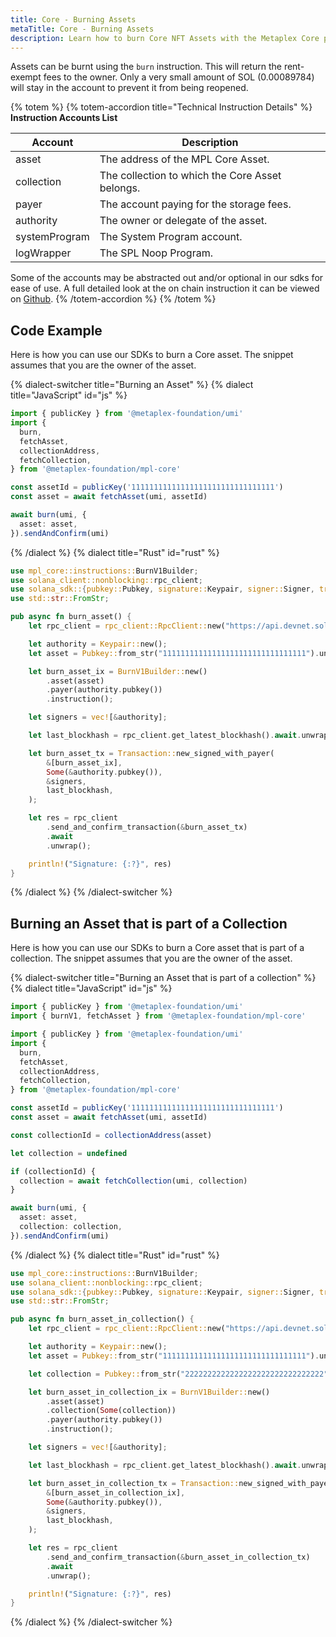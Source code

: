 ```yaml
---
title: Core - Burning Assets
metaTitle: Core - Burning Assets
description: Learn how to burn Core NFT Assets with the Metaplex Core packages.
---
```


Assets can be burnt using the `burn` instruction. This will return the rent-exempt fees to the owner. Only a very small amount of SOL (0.00089784) will stay in the account to prevent it from being reopened.

{% totem %}
{% totem-accordion title="Technical Instruction Details" %}
**Instruction Accounts List**

| Account       | Description                                     |
| ------------- | ----------------------------------------------- |
| asset         | The address of the MPL Core Asset.              |
| collection    | The collection to which the Core Asset belongs. |
| payer         | The account paying for the storage fees.        |
| authority     | The owner or delegate of the asset.             |
| systemProgram | The System Program account.                     |
| logWrapper    | The SPL Noop Program.                           |

Some of the accounts may be abstracted out and/or optional in our sdks for ease of use.
A full detailed look at the on chain instruction it can be viewed on [Github](https://github.com/metaplex-foundation/mpl-core/blob/5a45f7b891f2ca58ad1fc18e0ebdd0556ad59a4b/programs/mpl-core/src/instruction.rs#L123).
{% /totem-accordion %}
{% /totem %}

## Code Example

Here is how you can use our SDKs to burn a Core asset. The snippet assumes that you are the owner of the asset.

{% dialect-switcher title="Burning an Asset" %}
{% dialect title="JavaScript" id="js" %}

```ts
import { publicKey } from '@metaplex-foundation/umi'
import {
  burn,
  fetchAsset,
  collectionAddress,
  fetchCollection,
} from '@metaplex-foundation/mpl-core'

const assetId = publicKey('11111111111111111111111111111111')
const asset = await fetchAsset(umi, assetId)

await burn(umi, {
  asset: asset,
}).sendAndConfirm(umi)
```

{% /dialect %}
{% dialect title="Rust" id="rust" %}

```rust
use mpl_core::instructions::BurnV1Builder;
use solana_client::nonblocking::rpc_client;
use solana_sdk::{pubkey::Pubkey, signature::Keypair, signer::Signer, transaction::Transaction};
use std::str::FromStr;

pub async fn burn_asset() {
    let rpc_client = rpc_client::RpcClient::new("https://api.devnet.solana.com".to_string());

    let authority = Keypair::new();
    let asset = Pubkey::from_str("11111111111111111111111111111111").unwrap();

    let burn_asset_ix = BurnV1Builder::new()
        .asset(asset)
        .payer(authority.pubkey())
        .instruction();

    let signers = vec![&authority];

    let last_blockhash = rpc_client.get_latest_blockhash().await.unwrap();

    let burn_asset_tx = Transaction::new_signed_with_payer(
        &[burn_asset_ix],
        Some(&authority.pubkey()),
        &signers,
        last_blockhash,
    );

    let res = rpc_client
        .send_and_confirm_transaction(&burn_asset_tx)
        .await
        .unwrap();

    println!("Signature: {:?}", res)
}
```

{% /dialect %}
{% /dialect-switcher %}

## Burning an Asset that is part of a Collection

Here is how you can use our SDKs to burn a Core asset that is part of a collection. The snippet assumes that you are the owner of the asset.

{% dialect-switcher title="Burning an Asset that is part of a collection" %}
{% dialect title="JavaScript" id="js" %}

```ts
import { publicKey } from '@metaplex-foundation/umi'
import { burnV1, fetchAsset } from '@metaplex-foundation/mpl-core'

import { publicKey } from '@metaplex-foundation/umi'
import {
  burn,
  fetchAsset,
  collectionAddress,
  fetchCollection,
} from '@metaplex-foundation/mpl-core'

const assetId = publicKey('11111111111111111111111111111111')
const asset = await fetchAsset(umi, assetId)

const collectionId = collectionAddress(asset)

let collection = undefined

if (collectionId) {
  collection = await fetchCollection(umi, collection)
}

await burn(umi, {
  asset: asset,
  collection: collection,
}).sendAndConfirm(umi)
```

{% /dialect %}
{% dialect title="Rust" id="rust" %}

```rust
use mpl_core::instructions::BurnV1Builder;
use solana_client::nonblocking::rpc_client;
use solana_sdk::{pubkey::Pubkey, signature::Keypair, signer::Signer, transaction::Transaction};
use std::str::FromStr;

pub async fn burn_asset_in_collection() {
    let rpc_client = rpc_client::RpcClient::new("https://api.devnet.solana.com".to_string());

    let authority = Keypair::new();
    let asset = Pubkey::from_str("11111111111111111111111111111111").unwrap();

    let collection = Pubkey::from_str("2222222222222222222222222222222").unwrap();

    let burn_asset_in_collection_ix = BurnV1Builder::new()
        .asset(asset)
        .collection(Some(collection))
        .payer(authority.pubkey())
        .instruction();

    let signers = vec![&authority];

    let last_blockhash = rpc_client.get_latest_blockhash().await.unwrap();

    let burn_asset_in_collection_tx = Transaction::new_signed_with_payer(
        &[burn_asset_in_collection_ix],
        Some(&authority.pubkey()),
        &signers,
        last_blockhash,
    );

    let res = rpc_client
        .send_and_confirm_transaction(&burn_asset_in_collection_tx)
        .await
        .unwrap();

    println!("Signature: {:?}", res)
}
```

{% /dialect %}
{% /dialect-switcher %}
